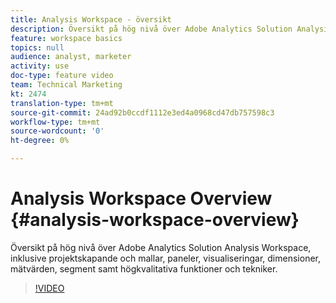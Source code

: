 ```yaml
---
title: Analysis Workspace - översikt
description: Översikt på hög nivå över Adobe Analytics Solution Analysis Workspace, inklusive projektskapande och mallar, paneler, visualiseringar, dimensioner, mätvärden, segment samt högkvalitativa funktioner och tekniker.
feature: workspace basics
topics: null
audience: analyst, marketer
activity: use
doc-type: feature video
team: Technical Marketing
kt: 2474
translation-type: tm+mt
source-git-commit: 24ad92b0ccdf1112e3ed4a0968cd47db757598c3
workflow-type: tm+mt
source-wordcount: '0'
ht-degree: 0%

---
```



# Analysis Workspace Overview {#analysis-workspace-overview}

Översikt på hög nivå över Adobe Analytics Solution Analysis Workspace, inklusive projektskapande och mallar, paneler, visualiseringar, dimensioner, mätvärden, segment samt högkvalitativa funktioner och tekniker.

>[!VIDEO](https://video.tv.adobe.com/v/26266/?quality=12)
